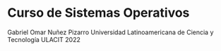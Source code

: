 # Curso de Sistemas Operativos


Gabriel Omar Nuñez Pizarro
Universidad Latinoamericana de Ciencia y Tecnología
ULACIT
2022
